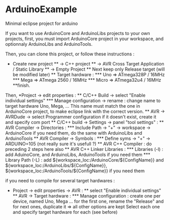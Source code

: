 ArduinoExample
==============

Minimal eclipse project for arduino

If you want to use ArduinoCore and ArduinoLibs projects to your own projects, first, you must
import ArduinoCore project in your workspace, and optionnaly ArduinoLibs and ArduinoTools.

Then, you can clone this project, or follow these instructions :

* Create new project
  ** -> C++ project
  ** -> AVR Cross Target Application / Static Library
  ** -> Empty Project
  ** Next
    keep only Release target (will be modified later)
  ** Target hardware :
  *** Uno => ATmega328P / 16MHz
  *** Mega => ATmega 2560 / 16MHz
  *** Micro => ATmega32u4 / 16MHz
  **finish.

Then,
*Project -> edit properties :
**  C/C++ Build -> select "Enable individual settings"
***     Manage configuration -> rename : change name to target hardware Uno, Mega, ...
     This name must match the one in ArduinoCore project, to make eclipse link
     with the correct version.
**  AVR -> AVRDude -> select Programmer configuration
    if it doesn't exist, create it and specify com port
**  C/C++ build -> Settings -> panel "tool settings" :
**    AVR Compiler -> Directories :
***      Include Path -> "+" -> workspace -> ArduinoCore
      if you need them, do the same with ArduinoLibs and ArduinoTools
**    AVR Compiler -> Symbols :
***      Define syms -> "+" -> ARDUINO=105
        (not really sure it's usefull ?)
**    AVR C++ Compiler : do preceding 2 steps here also
**    AVR C++ Linker Libraries :
***      Libraries (-l) : add AduinoCore, and ArduinoLibs, ArduinoTools if you need them
***      Library Path (-L) : add ${workspace_loc:/ArduinoCore/${ConfigName}}
        and ${workspace_loc:/ArduinoLibs/${ConfigName}},
        ${workspace_loc:/ArduinoTools/${ConfigName}} if you need them

if you need to compile for several target hardwares :
*  Project -> edit properties -> AVR :
**    select "Enable individual settings"
**    AVR -> Target hardware :
***      Manage configuration : create one per device, named Uno, Mega ...
        for the first one, rename the "Release" and for next ones, duplicate it
        => all other options are kept
      Select each one and specify target hardware for each (see before)
